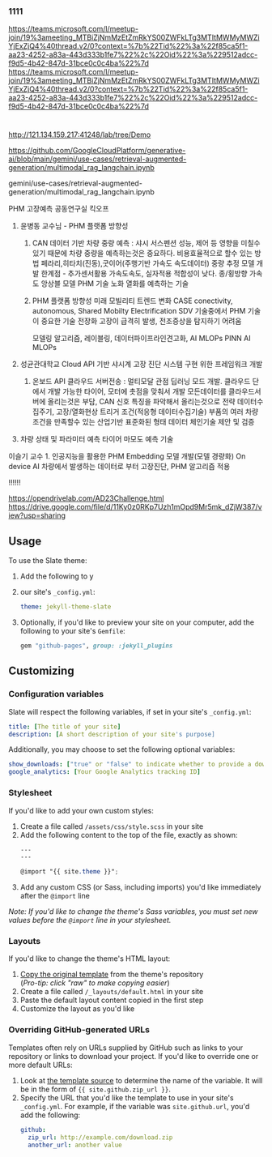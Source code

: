 ### 1111
https://teams.microsoft.com/l/meetup-join/19%3ameeting_MTBiZjNmMzEtZmRkYS00ZWFkLTg3MTItMWMyMWZiYjExZjQ4%40thread.v2/0?context=%7b%22Tid%22%3a%22f85ca5f1-aa23-4252-a83a-443d333b1fe7%22%2c%22Oid%22%3a%229512adcc-f9d5-4b42-847d-31bce0c0c4ba%22%7d
https://teams.microsoft.com/l/meetup-join/19%3ameeting_MTBiZjNmMzEtZmRkYS00ZWFkLTg3MTItMWMyMWZiYjExZjQ4%40thread.v2/0?context=%7b%22Tid%22%3a%22f85ca5f1-aa23-4252-a83a-443d333b1fe7%22%2c%22Oid%22%3a%229512adcc-f9d5-4b42-847d-31bce0c0c4ba%22%7d

#

http://121.134.159.217:41248/lab/tree/Demo


https://github.com/GoogleCloudPlatform/generative-ai/blob/main/gemini/use-cases/retrieval-augmented-generation/multimodal_rag_langchain.ipynb


gemini/use-cases/retrieval-augmented-generation/multimodal_rag_langchain.ipynb


PHM 고장예측 공동연구실 킥오프
1. 윤병동 교수님 - PHM 플랫폼 방향성
	1) CAN 데이터 기반 차량 중량 예측 : 샤시 서스펜션 성능, 제어 등 영향을 미칠수 있기 때문에 차량 중량을 예측하는것은 중요하다.
		비용효율적으로 할수 있는 방법
		페라리,히타치(진동),굿이어(주행기반 가속도 속도데이터) 중량 추정 모델 개발
		한계점 - 추가센서활용 가속도속도, 실자적용 적합성이 낮다.
		종/횡방향 가속도 앙상블 모델
	PHM 기술 노화 열화를 예측하는 기술 
	
	2) PHM 플랫폼 방향성
		미래 모빌리티 트렌드 변화 CASE conectivity, autonomous, Shared Mobilty Electrification
		SDV 기술중에서 PHM 기술이 중요한 기술
		전장화 고장이 급격히 발생, 전조증상을 탐지하기 어려움
		
		모델링 알고리즘, 레이블링, 데이터파이프라인견고화, AI MLOPs 
		PINN AI MLOPs 
		
2. 성균관대학교 Cloud API 기반 샤시계 고장 진단 시스템 구현 위한 프레임워크 개발
	1. 온보드 API 클라우드 서버전송 : 멀티모달 관점 딥러닝 모드 개발. 클라우드 단에서 개발 가능한 
		타이어, 모터에 촛점을 맞춰서 개발
		모든데이터를 클라우드서버에 올리는것은 부담, CAN 신호 특징을 파악해서 올리는것으로 전략
		데이터수집주기, 고장/열화현상 트리거 조건(적응형 데이터수집기술) 
		부품의 여러 차량 조건을 만족할수 있는 산업기반 표준화된 형태 데이터 체인기술 제안 및 검증
		
3. 차량 상태 및 파라미터 예측
	타이어 마모도 예측 기술 
	


이슬기 교수 
	1. 인공지능을 활용한 PHM Embedding 모델 개발(모델 경량화) On device AI
		차량에서 발생하는 데이터로 부터 고장진단, PHM 알고리즘 적용
		
		


!!!!!!





https://opendrivelab.com/AD23Challenge.html
https://drive.google.com/file/d/11Ky0z0RKp7Uzh1mOpd9Mr5mk_dZjW387/view?usp=sharing


## Usage

To use the Slate theme:

1. Add the following to y
2. our site's `_config.yml`:

    ```yml
    theme: jekyll-theme-slate
    ```

3. Optionally, if you'd like to preview your site on your computer, add the following to your site's `Gemfile`:

    ```ruby
    gem "github-pages", group: :jekyll_plugins
    ```

## Customizing

### Configuration variables

Slate will respect the following variables, if set in your site's `_config.yml`:

```yml
title: [The title of your site]
description: [A short description of your site's purpose]
```

Additionally, you may choose to set the following optional variables:

```yml
show_downloads: ["true" or "false" to indicate whether to provide a download URL]
google_analytics: [Your Google Analytics tracking ID]
```

### Stylesheet

If you'd like to add your own custom styles:

1. Create a file called `/assets/css/style.scss` in your site
2. Add the following content to the top of the file, exactly as shown:
    ```scss
    ---
    ---

    @import "{{ site.theme }}";
    ```
3. Add any custom CSS (or Sass, including imports) you'd like immediately after the `@import` line

*Note: If you'd like to change the theme's Sass variables, you must set new values before the `@import` line in your stylesheet.*

### Layouts

If you'd like to change the theme's HTML layout:

1. [Copy the original template](https://github.com/pages-themes/slate/blob/master/_layouts/default.html) from the theme's repository<br />(*Pro-tip: click "raw" to make copying easier*)
2. Create a file called `/_layouts/default.html` in your site
3. Paste the default layout content copied in the first step
4. Customize the layout as you'd like

### Overriding GitHub-generated URLs

Templates often rely on URLs supplied by GitHub such as links to your repository or links to download your project. If you'd like to override one or more default URLs:

1. Look at [the template source](https://github.com/pages-themes/slate/blob/master/_layouts/default.html) to determine the name of the variable. It will be in the form of `{{ site.github.zip_url }}`.
2. Specify the URL that you'd like the template to use in your site's `_config.yml`. For example, if the variable was `site.github.url`, you'd add the following:
    ```yml
    github:
      zip_url: http://example.com/download.zip
      another_url: another value
    ```

